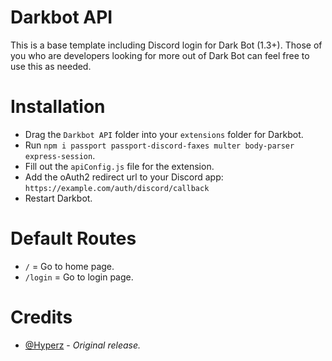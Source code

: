 # Darkbot API

This is a base template including Discord login for Dark Bot (1.3+). Those of you who are developers looking for more out of Dark Bot can feel free to use this as needed.

# Installation

- Drag the `Darkbot API` folder into your `extensions` folder for Darkbot.
- Run `npm i passport passport-discord-faxes multer body-parser express-session`.
- Fill out the `apiConfig.js` file for the extension.
- Add the oAuth2 redirect url to your Discord app: `https://example.com/auth/discord/callback`
- Restart Darkbot.

# Default Routes

- `/` = Go to home page.
- `/login` = Go to login page.

# Credits

- [@Hyperz](https://store.hyperz.net/discord) - _Original release._
